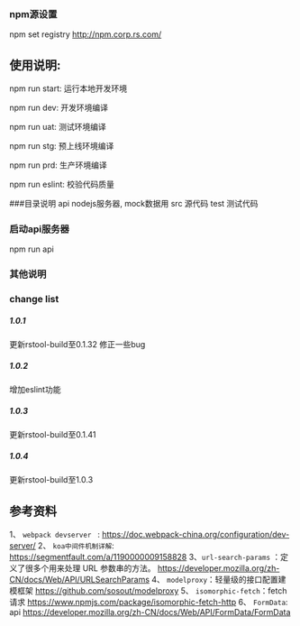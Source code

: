 
### npm源设置
npm set registry http://npm.corp.rs.com/

## 使用说明:
npm run start: 运行本地开发环境

npm run dev: 开发环境编译

npm run uat: 测试环境编译

npm run stg: 预上线环境编译

npm run prd: 生产环境编译

npm run eslint: 校验代码质量

###目录说明
api nodejs服务器, mock数据用
src 源代码
test 测试代码


### 启动api服务器
npm run api

### 其他说明

### change list

##### 1.0.1
更新rstool-build至0.1.32
修正一些bug

##### 1.0.2
增加eslint功能

##### 1.0.3
更新rstool-build至0.1.41

##### 1.0.4
更新rstool-build至1.0.3

## 参考资料
1、 `webpack devserver ` : https://doc.webpack-china.org/configuration/dev-server/
2、 `koa中间件机制详解`: https://segmentfault.com/a/1190000009158828 
3、`url-search-params` ：定义了很多个用来处理 URL 参数串的方法。 https://developer.mozilla.org/zh-CN/docs/Web/API/URLSearchParams
4、 `modelproxy`：轻量级的接口配置建模框架  https://github.com/sosout/modelproxy
5、 `isomorphic-fetch`：fetch请求 https://www.npmjs.com/package/isomorphic-fetch-http
6、 `FormData`: api   https://developer.mozilla.org/zh-CN/docs/Web/API/FormData/FormData